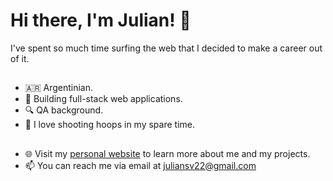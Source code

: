 # Hi there, I'm Julian! 👋

I've spent so much time surfing the web that I decided to make a career out of it.

##

-   🇦🇷 Argentinian.
-   🔨 Building full-stack web applications.
-   🔍 QA background.
-   🏀 I love shooting hoops in my spare time.

##

-   🌐 Visit my [personal website](https://www.julisv.com) to learn more about me and my projects.
-   📫 You can reach me via email at [juliansv22@gmail.com](mailto:juliansv22@gmail.com)
